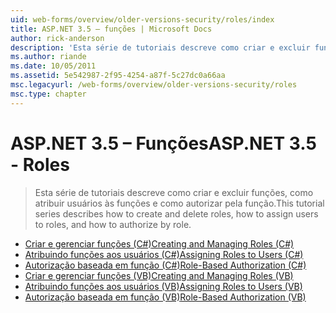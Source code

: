 ```yaml
---
uid: web-forms/overview/older-versions-security/roles/index
title: ASP.NET 3.5 – funções | Microsoft Docs
author: rick-anderson
description: 'Esta série de tutoriais descreve como criar e excluir funções, como atribuir usuários às funções e como autorizar pela função.'
ms.author: riande
ms.date: 10/05/2011
ms.assetid: 5e542987-2f95-4254-a87f-5c27dc0a66aa
msc.legacyurl: /web-forms/overview/older-versions-security/roles
msc.type: chapter
---
```

<a name="aspnet-35---roles"></a><span data-ttu-id="a5b41-103">ASP.NET 3.5 – Funções</span><span class="sxs-lookup"><span data-stu-id="a5b41-103">ASP.NET 3.5 - Roles</span></span>
====================
> <span data-ttu-id="a5b41-104">Esta série de tutoriais descreve como criar e excluir funções, como atribuir usuários às funções e como autorizar pela função.</span><span class="sxs-lookup"><span data-stu-id="a5b41-104">This tutorial series describes how to create and delete roles, how to assign users to roles, and how to authorize by role.</span></span>


- [<span data-ttu-id="a5b41-105">Criar e gerenciar funções (C#)</span><span class="sxs-lookup"><span data-stu-id="a5b41-105">Creating and Managing Roles (C#)</span></span>](creating-and-managing-roles-cs.md)
- [<span data-ttu-id="a5b41-106">Atribuindo funções aos usuários (C#)</span><span class="sxs-lookup"><span data-stu-id="a5b41-106">Assigning Roles to Users (C#)</span></span>](assigning-roles-to-users-cs.md)
- [<span data-ttu-id="a5b41-107">Autorização baseada em função (C#)</span><span class="sxs-lookup"><span data-stu-id="a5b41-107">Role-Based Authorization (C#)</span></span>](role-based-authorization-cs.md)
- [<span data-ttu-id="a5b41-108">Criar e gerenciar funções (VB)</span><span class="sxs-lookup"><span data-stu-id="a5b41-108">Creating and Managing Roles (VB)</span></span>](creating-and-managing-roles-vb.md)
- [<span data-ttu-id="a5b41-109">Atribuindo funções aos usuários (VB)</span><span class="sxs-lookup"><span data-stu-id="a5b41-109">Assigning Roles to Users (VB)</span></span>](assigning-roles-to-users-vb.md)
- [<span data-ttu-id="a5b41-110">Autorização baseada em função (VB)</span><span class="sxs-lookup"><span data-stu-id="a5b41-110">Role-Based Authorization (VB)</span></span>](role-based-authorization-vb.md)
